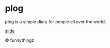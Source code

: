 # plog

plog is a simple diary for people all over the world.

[slide](http://go-talks.appspot.com/github.com/funnythingz/plog/slide/present.slide)

&copy; funnythingz
